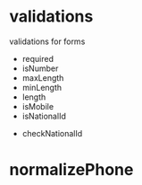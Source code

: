 # validations

validations for forms

- required
- isNumber
- maxLength
- minLength
- length
- isMobile
- isNationalId
* checkNationalId

# normalizePhone

